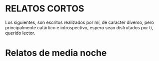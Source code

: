 # RELATOS CORTOS

Los siguientes, son escritos realizados por mí, de caracter diverso, pero principalmente catártico e introspectivo, espero sean disfrutados por ti, querido lector.

# Relatos de media noche
